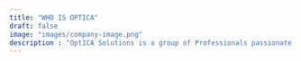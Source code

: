 ```yaml
---
title: "WHO IS OPTICA"
draft: false
image: "images/company-image.png"
description : "OptICA Solutions is a group of Professionals passionate about protecting our Nation’s IT systems."
---
```




    

